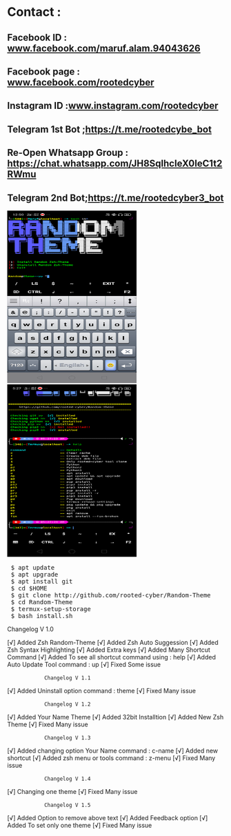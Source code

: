  # Contact :
 
 ## Facebook ID : <b>www.facebook.com/maruf.alam.94043626</b>
 
 ## Facebook page : <b>www.facebook.com/rootedcyber</b>
 
 ## Instagram ID :<b>www.instagram.com/rootedcyber</b>

 ## Telegram 1st Bot ;<b>https://t.me/rootedcybe_bot</b>
 
 ## Re-Open Whatsapp Group : https://chat.whatsapp.com/JH8SqlhcIeX0IeC1t2RWmu
 
 ## Telegram 2nd Bot;<b>https://t.me/rootedcyber3_bot</b>
 


<img src="https://github.com/rooted-cyber/Random-Theme/raw/main/images/random-theme.png" style="width:300px;height:400px;">
<img src="https://github.com/rooted-cyber/Random-Theme/raw/main/images/random2.png" style="width:300px;height:400px;">

<pre>
 $ apt update
 $ apt upgrade
 $ apt install git
 $ cd $HOME
 $ git clone http://github.com/rooted-cyber/Random-Theme
 $ cd Random-Theme
 $ termux-setup-storage
 $ bash install.sh</pre>
 
 
Changelog V 1.0

[√] Added  Zsh Random-Theme
[√] Added  Zsh Auto Suggession
[√] Added  Zsh Syntax Highlighting
[√] Added  Extra keys
[√] Added  Many Shortcut Command
[√] Added  To see all shortcut command using : help
[√] Added  Auto Update Tool command : up
[√] Fixed  Some issue


                Changelog V 1.1

[√] Added  Uninstall option command : theme
[√] Fixed  Many issue



                Changelog V 1.2

[√] Added  Your Name Theme
[√] Added  32bit Installtion
[√] Added  New Zsh Theme
[√] Fixed  Many issue



                Changelog V 1.3

[√] Added  changing option Your Name command : c-name
[√] Added  new shortcut
[√] Added  zsh menu or tools command : z-menu
[√] Fixed  Many issue



                Changelog V 1.4

[√] Changing  one theme
[√] Fixed  Many issue


                Changelog V 1.5

[√] Added  Option to remove above text
[√] Added  Feedback option
[√] Added  To set only one theme
[√] Fixed  Many issue
 
 
 
